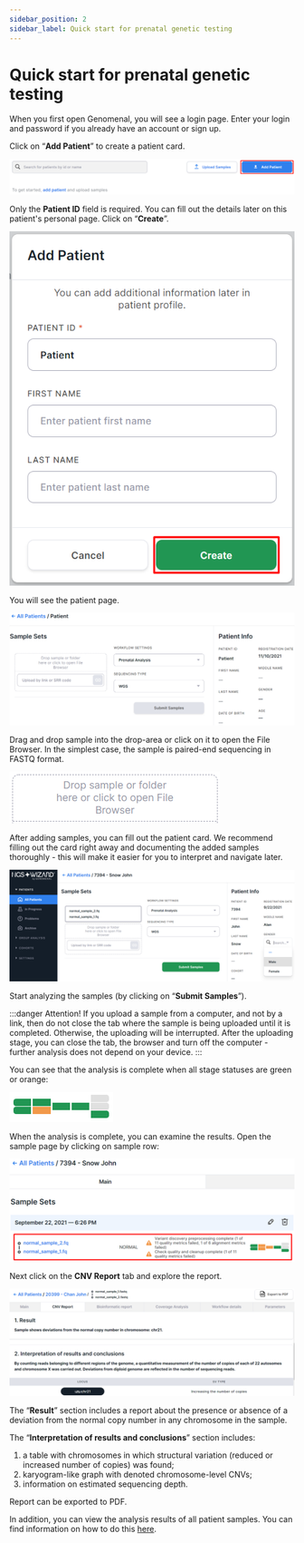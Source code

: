 ```yaml
---
sidebar_position: 2
sidebar_label: Quick start for prenatal genetic testing
---
```


# Quick start for prenatal genetic testing

When you first open Genomenal, you will see a login page. Enter your login and password if you already have an account or sign up.

Click on “**Add Patient**” to create a patient card.

![Add patient button](/img/eng/2-add-patient-button.png)

Only the **Patient ID** field is required. You can fill out the details later on this patient's personal page. Click on “**Create**”.

![Add patient](/img/eng/3-add-patient.png)

You will see the patient page.

![Patient page](/img/eng/3a-patient-page.png)

Drag and drop sample into the drop-area or click on it to open the File Browser. In the simplest case, the sample is paired-end sequencing in FASTQ format.

![Upload files](/img/eng/9-drag-drop-box.png)

After adding samples, you can fill out the patient card. We recommend filling out the card right away and documenting the added samples thoroughly - this will make it easier for you to interpret and navigate later.

![Patient info](/img/eng/7-upload-samples.png)

Start analyzing the samples (by clicking on “**Submit Samples**”).

:::danger Attention!
If you upload a sample from a computer, and not by a link, then do not close the tab where the sample is being uploaded until it is completed. Otherwise, the uploading will be interrupted. After the uploading stage, you can close the tab, the browser and turn off the computer - further analysis does not depend on your device.
:::

You can see that the analysis is complete when all stage statuses are green or orange:

![Stage statuses](/img/eng/7a-stage-statuses.png)

When the analysis is complete, you can examine the results. Open the sample page by clicking on sample row:

![Sample row](/img/eng/7b-sample-row.png)

Next click on the **CNV Report** tab and explore the report.

![CNV report for sample](/img/eng/33-cnv-report-chr21.png)

The “**Result**” section includes a report about the presence or absence of a deviation from the normal copy number in any chromosome in the sample.

The “**Interpretation of results and conclusions**” section includes:

1. a table with chromosomes in which structural variation (reduced or increased number of copies) was found;
2. karyogram-like graph with denoted chromosome-level CNVs;
3. information on estimated sequencing depth.

Report can be exported to PDF.

In addition, you can view the analysis results of all patient samples. You can find information on how to do this [here](/results/cnv-report/patient-cnv-report).
